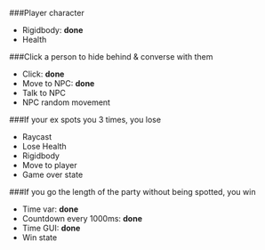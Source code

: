 ###Player character
- Rigidbody: **done**
- Health

###Click a person to hide behind & converse with them
- Click: **done**
- Move to NPC: **done**
- Talk to NPC
- NPC random movement

###If your ex spots you 3 times, you lose
- Raycast
- Lose Health
- Rigidbody
- Move to player
- Game over state

###If you go the length of the party without being spotted, you win
- Time var: **done**
- Countdown every 1000ms: **done**
- Time GUI: **done**
- Win state